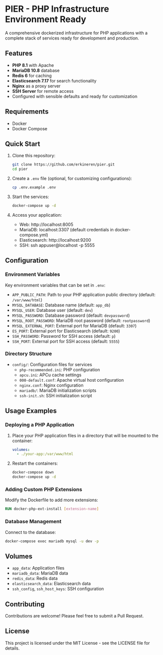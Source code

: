 # PIER - PHP Infrastructure Environment Ready

A comprehensive dockerized infrastructure for PHP applications with a complete stack of services ready for development and production.

## Features

- **PHP 8.1** with Apache
- **MariaDB 10.8** database
- **Redis 6** for caching
- **Elasticsearch 7.17** for search functionality
- **Nginx** as a proxy server
- **SSH Server** for remote access
- Configured with sensible defaults and ready for customization

## Requirements

- Docker
- Docker Compose

## Quick Start

1. Clone this repository:

   ```bash
   git clone https://github.com/erkineren/pier.git
   cd pier
   ```

2. Create a `.env` file (optional, for customizing configurations):

   ```bash
   cp .env.example .env
   ```

3. Start the services:

   ```bash
   docker-compose up -d
   ```

4. Access your application:
   - Web: http://localhost:8005
   - MariaDB: localhost:3307 (default credentials in docker-compose.yml)
   - Elasticsearch: http://localhost:9200
   - SSH: ssh appuser@localhost -p 5555

## Configuration

### Environment Variables

Key environment variables that can be set in `.env`:

- `APP_PUBLIC_PATH`: Path to your PHP application public directory (default: `/var/www/html`)
- `MYSQL_DATABASE`: Database name (default: `app_db`)
- `MYSQL_USER`: Database user (default: `dev`)
- `MYSQL_PASSWORD`: Database password (default: `devpassword`)
- `MYSQL_ROOT_PASSWORD`: MariaDB root password (default: `rootpassword`)
- `MYSQL_EXTERNAL_PORT`: External port for MariaDB (default: `3307`)
- `ES_PORT`: External port for Elasticsearch (default: `9200`)
- `SSH_PASSWORD`: Password for SSH access (default: `p`)
- `SSH_PORT`: External port for SSH access (default: `5555`)

### Directory Structure

- `config/`: Configuration files for services
  - `php-recommended.ini`: PHP configuration
  - `apcu.ini`: APCu cache settings
  - `000-default.conf`: Apache virtual host configuration
  - `nginx.conf`: Nginx configuration
  - `mariadb/`: MariaDB initialization scripts
  - `ssh-init.sh`: SSH initialization script

## Usage Examples

### Deploying a PHP Application

1. Place your PHP application files in a directory that will be mounted to the container:

   ```yaml
   volumes:
     - ./your-app:/var/www/html
   ```

2. Restart the containers:
   ```bash
   docker-compose down
   docker-compose up -d
   ```

### Adding Custom PHP Extensions

Modify the Dockerfile to add more extensions:

```dockerfile
RUN docker-php-ext-install [extension-name]
```

### Database Management

Connect to the database:

```bash
docker-compose exec mariadb mysql -u dev -p
```

## Volumes

- `app_data`: Application files
- `mariadb_data`: MariaDB data
- `redis_data`: Redis data
- `elasticsearch_data`: Elasticsearch data
- `ssh_config`, `ssh_host_keys`: SSH configuration

## Contributing

Contributions are welcome! Please feel free to submit a Pull Request.

## License

This project is licensed under the MIT License - see the LICENSE file for details.
